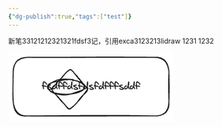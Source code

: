 ```yaml
---
{"dg-publish":true,"tags":["test"]}
---
```


新笔33121212321321fdsf3记，引用exca3123213lidraw
1231
1232

![test.excalidraw.png](img/user/Excalidraw/test.excalidraw.png)